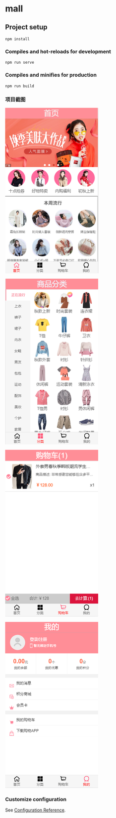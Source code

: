 # mall

## Project setup
```
npm install
```

### Compiles and hot-reloads for development
```
npm run serve
```

### Compiles and minifies for production
```
npm run build
```
### 项目截图
![](2020-09-21-13-05-54.png) 

![](2020-09-21-13-06-19.png)  

![](2020-09-21-13-06-55.png)  

![](2020-09-21-13-07-07.png)
### Customize configuration
See [Configuration Reference](https://cli.vuejs.org/config/).
